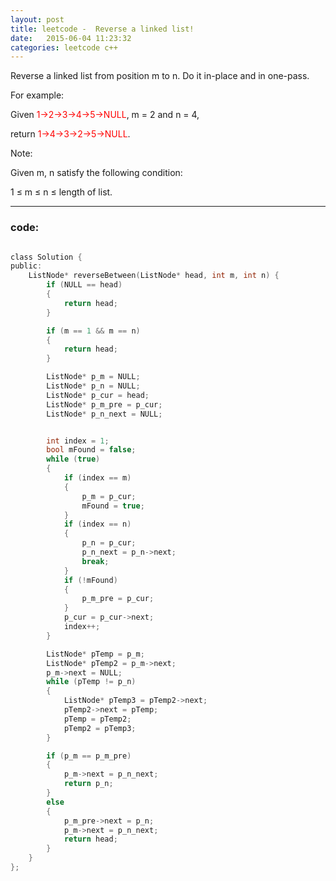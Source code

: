 ```yaml
---
layout: post
title: leetcode -  Reverse a linked list!
date:   2015-06-04 11:23:32
categories: leetcode c++
---
```



 Reverse a linked list from position m to n. Do it in-place and in one-pass.


For example:

Given <font color=red>1->2->3->4->5->NULL</font>, m = 2 and n = 4,


return <font color=red>1->4->3->2->5->NULL</font>.

Note:

Given m, n satisfy the following condition:

1 ≤ m ≤ n ≤ length of list. 


----------




### code:

``` c

class Solution {
public:
    ListNode* reverseBetween(ListNode* head, int m, int n) {
        if (NULL == head)
        {
            return head;
        }

        if (m == 1 && m == n)
        {
            return head;
        }

        ListNode* p_m = NULL;
        ListNode* p_n = NULL;
        ListNode* p_cur = head;
        ListNode* p_m_pre = p_cur;
        ListNode* p_n_next = NULL;


        int index = 1;
        bool mFound = false;
        while (true)
        {
            if (index == m)
            {
                p_m = p_cur;
                mFound = true;
            }
            if (index == n)
            {
                p_n = p_cur;
                p_n_next = p_n->next;
                break;
            }
            if (!mFound) 
            {
                p_m_pre = p_cur;
            }
            p_cur = p_cur->next;
            index++;
        }

        ListNode* pTemp = p_m;
        ListNode* pTemp2 = p_m->next;
        p_m->next = NULL;
        while (pTemp != p_n)
        {
            ListNode* pTemp3 = pTemp2->next;
            pTemp2->next = pTemp;
            pTemp = pTemp2;
            pTemp2 = pTemp3;
        }

        if (p_m == p_m_pre)
        {
            p_m->next = p_n_next;
            return p_n;
        }
        else
        {
            p_m_pre->next = p_n;
            p_m->next = p_n_next;
            return head;
        }
    }
};


```